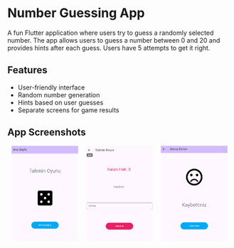 # Number Guessing App
A fun Flutter application where users try to guess a randomly selected number. The app allows users to guess a number between 0 and 20 and provides hints after each guess. Users have 5 attempts to get it right.

## Features
- User-friendly interface
- Random number generation
- Hints based on user guesses
- Separate screens for game results

## App Screenshots
<div style="display: flex; justify-content: space-around;">
    <img src="images/1.png" alt="Screenshot" width="150" />
    <img src="images/2.png" alt="Screenshot" width="150" />
    <img src="images/3.png" alt="Screenshot" width="150" />
  
</div>
